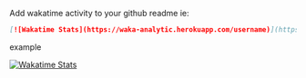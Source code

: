 
Add wakatime activity to your github readme
ie: 
```md
[![Wakatime Stats](https://waka-analytic.herokuapp.com/username)](https://github.com/eiko03/wakatime-activity-chart)
```
example

[![Wakatime Stats](http://localhost:3030/eiko03)](https://github.com/eiko03/wakatime-activity-chart)

